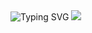 <div class="tenor-gif-embed" data-postid="16808475" data-share-method="host" data-aspect-ratio="2.25352" data-width="100%"></div> 

<img src="https://readme-typing-svg.herokuapp.com?font=Fira+Code&duration=2000&color=00FFFF&center=true&multiline=true&repeat=false&width=100%&height=100&lines=Eat;Sleep;Code" alt="Typing SVG" />

<picture>
  <source
    srcset="https://github-readme-stats.vercel.app/api?username=kevinbroome&show_icons=true&theme=dark"
    media="(prefers-color-scheme: dark)"
  />
  <source
    srcset="https://github-readme-stats.vercel.app/api?username=kevinbroome&show_icons=true"
    media="(prefers-color-scheme: light), (prefers-color-scheme: no-preference)"
  />
  <img src="https://github-readme-stats.vercel.app/api?username=kevinbroome&show_icons=true" />
</picture>
